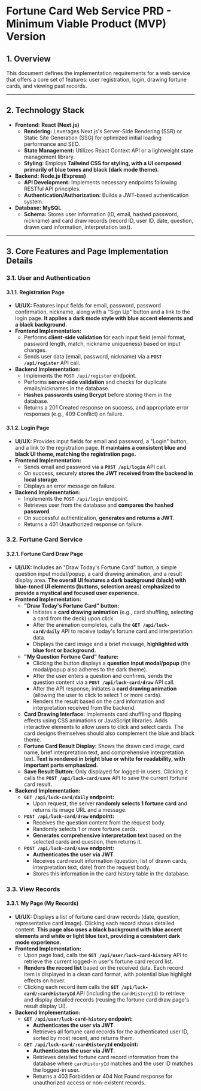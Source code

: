 # Fortune Card Web Service PRD - Minimum Viable Product (MVP) Version

## 1. Overview

This document defines the implementation requirements for a web service that offers a core set of features: user registration, login, drawing fortune cards, and viewing past records.

---

## 2. Technology Stack

* **Frontend:** **React (Next.js)**
    * **Rendering:** Leverages Next.js's Server-Side Rendering (SSR) or Static Site Generation (SSG) for optimized initial loading performance and SEO.
    * **State Management:** Utilizes React Context API or a lightweight state management library.
    * **Styling:** Employs **Tailwind CSS for styling, with a UI composed primarily of blue tones and black (dark mode theme).**
* **Backend:** **Node.js (Express)**
    * **API Development:** Implements necessary endpoints following RESTful API principles.
    * **Authentication/Authorization:** Builds a JWT-based authentication system.
* **Database:** **MySQL**
    * **Schema:** Stores user information (ID, email, hashed password, nickname) and card draw records (record ID, user ID, date, question, drawn card information, interpretation text).

---

## 3. Core Features and Page Implementation Details

### 3.1. User and Authentication

#### 3.1.1. Registration Page

* **UI/UX:** Features input fields for email, password, password confirmation, nickname, along with a "Sign Up" button and a link to the login page. **It applies a dark mode style with blue accent elements and a black background.**
* **Frontend Implementation:**
    * Performs **client-side validation** for each input field (email format, password length, match, nickname uniqueness) based on input changes.
    * Sends user data (email, password, nickname) via a **`POST /api/register`** API call.
* **Backend Implementation:**
    * Implements the `POST /api/register` endpoint.
    * Performs **server-side validation** and checks for duplicate emails/nicknames in the database.
    * **Hashes passwords using Bcrypt** before storing them in the database.
    * Returns a 201 Created response on success, and appropriate error responses (e.g., 409 Conflict) on failure.

#### 3.1.2. Login Page

* **UI/UX:** Provides input fields for email and password, a "Login" button, and a link to the registration page. **It maintains a consistent blue and black UI theme, matching the registration page.**
* **Frontend Implementation:**
    * Sends email and password via a **`POST /api/login`** API call.
    * On success, securely **stores the JWT received from the backend in local storage**.
    * Displays an error message on failure.
* **Backend Implementation:**
    * Implements the `POST /api/login` endpoint.
    * Retrieves user from the database and **compares the hashed password**.
    * On successful authentication, **generates and returns a JWT**.
    * Returns a 401 Unauthorized response on failure.

### 3.2. Fortune Card Service

#### 3.2.1. Fortune Card Draw Page

* **UI/UX:** Includes an "Draw Today's Fortune Card" button, a simple question input modal/popup, a card drawing animation, and a result display area. **The overall UI features a dark background (black) with blue-toned UI elements (buttons, selection areas) emphasized to provide a mystical and focused user experience.**
* **Frontend Implementation:**
    * **"Draw Today's Fortune Card" button:**
        * Initiates a **card drawing animation** (e.g., card shuffling, selecting a card from the deck) upon click.
        * After the animation completes, calls the **`GET /api/luck-card/daily`** API to receive today's fortune card and interpretation data.
        * Displays the card image and a brief message, **highlighted with blue font or background.**
    * **"My Question Fortune Card" feature:**
        * Clicking the button displays a **question input modal/popup** (the modal/popup also adheres to the dark theme).
        * After the user enters a question and confirms, sends the question content via a **`POST /api/luck-card/draw`** API call.
        * After the API response, initiates a **card drawing animation** (allowing the user to click to select 1 or more cards).
        * Renders the result based on the card information and interpretation received from the backend.
    * **Card Drawing Interface:** Implements card shuffling and flipping effects using CSS animations or JavaScript libraries. Adds interactive elements to allow users to click and select cards. The card designs themselves should also complement the blue and black theme.
    * **Fortune Card Result Display:** Shows the drawn card image, card name, brief interpretation text, and comprehensive interpretation text. **Text is rendered in bright blue or white for readability, with important parts emphasized.**
    * **Save Result Button:** Only displayed for logged-in users. Clicking it calls the **`POST /api/luck-card/save`** API to save the current fortune card result.
* **Backend Implementation:**
    * **`GET /api/luck-card/daily` endpoint:**
        * Upon request, the server **randomly selects 1 fortune card** and returns its image URL and a message.
    * **`POST /api/luck-card/draw` endpoint:**
        * Receives the question content from the request body.
        * Randomly selects 1 or more fortune cards.
        * **Generates comprehensive interpretation text** based on the selected cards and question, then returns it.
    * **`POST /api/luck-card/save` endpoint:**
        * **Authenticates the user via JWT**.
        * Receives card result information (question, list of drawn cards, interpretation text, date) from the request body.
        * Stores this information in the card history table in the database.

### 3.3. View Records

#### 3.3.1. My Page (My Records)

* **UI/UX:** Displays a list of fortune card draw records (date, question, representative card image). Clicking each record shows detailed content. **This page also uses a black background with blue accent elements and white or light blue text, providing a consistent dark mode experience.**
* **Frontend Implementation:**
    * Upon page load, calls the **`GET /api/user/luck-card-history`** API to retrieve the current logged-in user's fortune card record list.
    * **Renders the record list** based on the received data. Each record item is displayed in a clean card format, with potential blue highlight effects on hover.
    * Clicking each record item calls the **`GET /api/luck-card/:cardHistoryId`** API (including the `cardHistoryId`) to retrieve and display detailed records (reusing the fortune card draw page's result display UI).
* **Backend Implementation:**
    * **`GET /api/user/luck-card-history` endpoint:**
        * **Authenticates the user via JWT**.
        * Retrieves all fortune card records for the authenticated user ID, sorted by most recent, and returns them.
    * **`GET /api/luck-card/:cardHistoryId` endpoint:**
        * **Authenticates the user via JWT**.
        * Retrieves detailed fortune card record information from the database where `cardHistoryId` matches and the user ID matches the logged-in user.
        * Returns a 403 Forbidden or 404 Not Found response for unauthorized access or non-existent records.